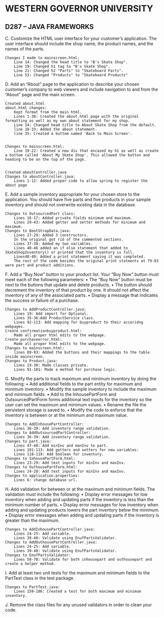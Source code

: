 # WESTERN GOVERNOR UNIVERSITY 
## D287 – JAVA FRAMEWORKS
C.  Customize the HTML user interface for your customer’s application. The user interface should include the shop name, the product names, and the names of the parts.
    
    Changes I made to mainscreen.html:
        Line 14: Changed the head title to "B's Skate Shop".
        Line 19: Changed h1 tag to "B's Skate Shop".
        Line 21: Changed h2 "Parts" to "Skateboard Parts".
        Line 53: Changed "Products" to "Skateboard Products"

D.  Add an “About” page to the application to describe your chosen customer’s company to web viewers and include navigation to and from the “About” page and the main screen.
    
    Created about.html
    about.html changes:
        Kept format from the main html.
        Lines 1-38: Created the about.html page with the original formatting as well as my own about statement for my shop.
        Line 14: Changed head title to About Skate Shop from the default.
        line 18-33: Added the about statement.
        line 35: Created a buttom named 'Back to Main Screen'.
        
    
    Changes to mainscreen.html:
        Line 19-22: Created a new div that encased my h1 as well as create a buttom called 'About My Skate Shop'. This allowed the button and heading to be on the top of the page.
    

    Created aboutController.java
    Changes to aboutController.java:
        Lines 1-12: Added proper code to allow spring to register the about page

E.  Add a sample inventory appropriate for your chosen store to the application. You should have five parts and five products in your sample inventory and should not overwrite existing data in the database.

    Changes to OutsourcedPart class:
        Lines 16-17: Added private fields minimum and maximum.
        Lines 29-43: Added getter and setter methods for minimum and maximum.
    Changes to BootStrapData.java:
        Lines 27-29: Added 3 constructors.
        In the original got rid of the commented sections.
        Lines 37-38: Added my two variables.
        Lines 40-46 added an if else statement that added to SkateShopInventory() or printed that the inventory is full.
        Lines48-49: Added a print statement saying it was completed.
        The rest of the code besides the original print statments at 79-83 were part and product additions.


F.  Add a “Buy Now” button to your product list. Your “Buy Now” button must meet each of the following parameters:
•  The “Buy Now” button must be next to the buttons that update and delete products.
•  The button should decrement the inventory of that product by one. It should not affect the inventory of any of the associated parts.
•  Display a message that indicates the success or failure of a purchase.
    
    Changes to AddProductController.java:
        Lines 19: Add import for Optional.
        Lines 35-36:Add ProductService class.
        Lines 92-113: Add mapping for buyproduct to their accoridng webpages.
    Create confirmationbuyproduct.html:
        Made all proper html edits to the webpage.
    Create purchaseerror.html:
        Made all proper html edits to the webpage.
    Changes to mainscreen.html:
        lines 89-93: Added the buttons and their mappings to the table inside mainscreen.
    Changes to Product.java:
        Lines 19-30: Made classes private.
        Lines 91-101: Made a method for purchase logic.
    

G.  Modify the parts to track maximum and minimum inventory by doing the following:
•  Add additional fields to the part entity for maximum and minimum inventory.
•  Modify the sample inventory to include the maximum and minimum fields.
•  Add to the InhousePartForm and OutsourcedPartForm forms additional text inputs for the inventory so the user can set the maximum and minimum values.
•  Rename the file the persistent storage is saved to.
•  Modify the code to enforce that the inventory is between or at the minimum and maximum value.

    Changes to AddInhousePartController:
        Lines 36-39: Add inventory range validation.
    Changes to AddOutsourcedPartController:
        Lines 36-39: Add inventory range validation.
    Changes to part.java:
        Lines 47-48: Add minInv and manInv to part.
        Lines 101-113: Add getters and setters for new variables:
        Lines 118-119: Add boolean for inventory.
    Changes to InhousePartForm.html:
        Lines 23-29: Add text inputs for minInv and maxInv.
    Changes to OuthousePartForm.html:
        Lines 24-28: Add text inputs for minInv and maxInv.
    Changes to application.properties:
        Lines 6: change database url.


H.  Add validation for between or at the maximum and minimum fields. The validation must include the following:
•  Display error messages for low inventory when adding and updating parts if the inventory is less than the minimum number of parts.
•  Display error messages for low inventory when adding and updating products lowers the part inventory below the minimum.
•  Display error messages when adding and updating parts if the inventory is greater than the maximum.
    
    Changes to AddInhousePartController.java:
        Lines 24-25: Add variable.
        Lines 39-40: Validate using EnufPartsValidator.
    Changes to AddOuthousePartController.java:
        Lines 24-25: Add variable.
        Lines 39-40: Validate using EnufPartsValidator.
    Changes to EnufPartsValidator:
        Lines 50-70: Validate for both inhousepart and outhousepart and create a helper method.

I.  Add at least two unit tests for the maximum and minimum fields to the PartTest class in the test package.

    Changes to PartTest.java:
        Lines 159-186: Created a test for both maximum and minimum inventory.

J.  Remove the class files for any unused validators in order to clean your code.